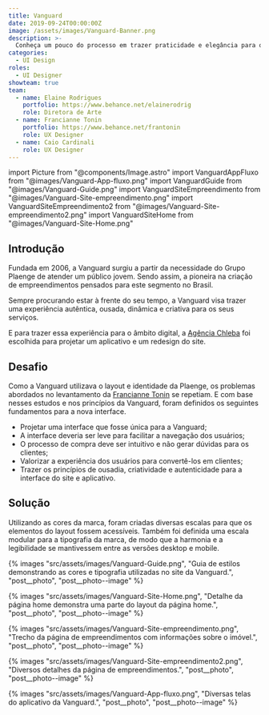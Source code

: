 ```yaml
---
title: Vanguard
date: 2019-09-24T00:00:00Z
image: /assets/images/Vanguard-Banner.png
description: >-
  Conheça um pouco do processo em trazer praticidade e elegância para o site e o aplicativo da construtora Plaenge.
categories:
  - UI Design
roles:
  - UI Designer
showteam: true
team:
  - name: Elaine Rodrigues
    portfolio: https://www.behance.net/elainerodrig
    role: Diretora de Arte
  - name: Francianne Tonin
    portfolio: https://www.behance.net/frantonin
    role: UX Designer
  - name: Caio Cardinali
    role: UX Designer
---
```


import Picture from "@components/Image.astro"
import VanguardAppFluxo from "@images/Vanguard-App-fluxo.png"
import VanguardGuide from "@images/Vanguard-Guide.png"
import VanguardSiteEmpreendimento from "@images/Vanguard-Site-empreendimento.png"
import VanguardSiteEmpreendimento2 from "@images/Vanguard-Site-empreendimento2.png"
import VanguardSiteHome from "@images/Vanguard-Site-Home.png"

## Introdução

Fundada em 2006, a Vanguard surgiu a partir da necessidade do Grupo Plaenge de atender um público jovem. Sendo assim, a pioneira na criação de empreendimentos pensados para este segmento no Brasil.

Sempre procurando estar à frente do seu tempo, a Vanguard visa trazer uma experiência autêntica, ousada, dinâmica e criativa para os seus serviços.

E para trazer essa experiência para o âmbito digital, a [Agência Chleba](https://www.chleba.net/) foi escolhida para projetar um aplicativo e um redesign do site.

## Desafio

Como a Vanguard utilizava o layout e identidade da Plaenge, os problemas abordados no levantamento da [Francianne Tonin](https://www.behance.net/gallery/83533089/UX-UI-Construtora-Plaenge) se repetiam. E com base nesses estudos e nos princípios da Vanguard, foram definidos os seguintes fundamentos para a nova interface.

- Projetar uma interface que fosse única para a Vanguard;
- A interface deveria ser leve para facilitar a navegação dos usuários;
- O processo de compra deve ser intuitivo e não gerar dúvidas para os clientes;
- Valorizar a experiência dos usuários para convertê-los em clientes;
- Trazer os princípios de ousadia, criatividade e autenticidade para a interface do site e aplicativo.

## Solução

Utilizando as cores da marca, foram criadas diversas escalas para que os elementos do layout fossem acessíveis. Também foi definida uma escala modular para a tipografia da marca, de modo que a harmonia e a legibilidade se mantivessem entre as versões desktop e mobile.

{% images "src/assets/images/Vanguard-Guide.png", "Guia de estilos demonstrando as cores e tipografia utilizadas no site da Vanguard.", "post__photo", "post__photo--image" %}

{% images "src/assets/images/Vanguard-Site-Home.png", "Detalhe da página home demonstra uma parte do layout da página home.", "post__photo", "post__photo--image" %}

{% images "src/assets/images/Vanguard-Site-empreendimento.png", "Trecho da página de empreendimentos com informações sobre o imóvel.", "post__photo", "post__photo--image" %}

{% images "src/assets/images/Vanguard-Site-empreendimento2.png", "Diversos detalhes da página de empreendimentos.", "post__photo", "post__photo--image" %}

{% images "src/assets/images/Vanguard-App-fluxo.png", "Diversas telas do aplicativo da Vanguard.", "post__photo", "post__photo--image" %}
